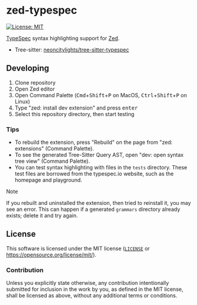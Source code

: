# zed-typespec
[![License: MIT](https://img.shields.io/badge/License-MIT-blue.svg?style=flat-square)](https://opensource.org/licenses/MIT)

[TypeSpec](https://typespec.io) syntax highlighting support for [Zed](https://github.com/zed-industries/zed).

- Tree-sitter: [neoncitylights/tree-sitter-typespec](https://github.com/neoncitylights/tree-sitter-typespec/)

## Developing
1. Clone repository
2. Open Zed editor
3. Open Command Palette (<kbd>Cmd</kbd>+<kbd>Shift</kbd>+<kbd>P</kbd> on MacOS, <kbd>Ctrl</kbd>+<kbd>Shift</kbd>+<kbd>P</kbd> on Linux)
4. Type "zed: install dev extension" and press <kbd>enter</kbd>
5. Select this repository directory, then start testing

### Tips
- To rebuild the extension, press "Rebuild" on the page from "zed: extensions" (Command Palette).
- To see the generated Tree-Sitter Query AST, open "dev: open syntax tree view" (Command Palette).
- You can test syntax highlighting with files in the `tests` directory. These test files are borrowed from the typespec.io website, such as the homepage and playground.

> [!NOTE]
> If you rebuilt and uninstalled the extension, then tried to reinstall it, you may see an error.
> This can happen if a generated `grammars` directory already exists; delete it and try again.

## License
This software is licensed under the MIT license ([`LICENSE`](./LICENSE) or <https://opensource.org/license/mit/>).

### Contribution
Unless you explicitly state otherwise, any contribution intentionally submitted for inclusion in the work by you, as defined in the MIT license, shall be licensed as above, without any additional terms or conditions.
